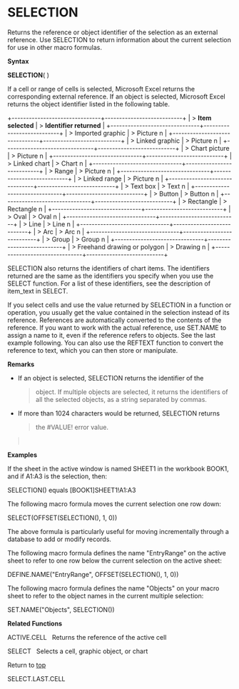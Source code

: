 SELECTION
=========

Returns the reference or object identifier of the selection as an
external reference. Use SELECTION to return information about the
current selection for use in other macro formulas.

**Syntax**

**SELECTION**( )

If a cell or range of cells is selected, Microsoft Excel returns the
corresponding external reference. If an object is selected, Microsoft
Excel returns the object identifier listed in the following table.

+-------------------------------+---------------------------+
| > **Item selected**           | > **Identifier returned** |
+-------------------------------+---------------------------+
| > Imported graphic            | > Picture n               |
+-------------------------------+---------------------------+
| > Linked graphic              | > Picture n               |
+-------------------------------+---------------------------+
| > Chart picture               | > Picture n               |
+-------------------------------+---------------------------+
| > Linked chart                | > Chart n                 |
+-------------------------------+---------------------------+
| > Range                       | > Picture n               |
+-------------------------------+---------------------------+
| > Linked range                | > Picture n               |
+-------------------------------+---------------------------+
| > Text box                    | > Text n                  |
+-------------------------------+---------------------------+
| > Button                      | > Button n                |
+-------------------------------+---------------------------+
| > Rectangle                   | > Rectangle n             |
+-------------------------------+---------------------------+
| > Oval                        | > Oval n                  |
+-------------------------------+---------------------------+
| > Line                        | > Line n                  |
+-------------------------------+---------------------------+
| > Arc                         | > Arc n                   |
+-------------------------------+---------------------------+
| > Group                       | > Group n                 |
+-------------------------------+---------------------------+
| > Freehand drawing or polygon | > Drawing n               |
+-------------------------------+---------------------------+

SELECTION also returns the identifiers of chart items. The identifiers
returned are the same as the identifiers you specify when you use the
SELECT function. For a list of these identifiers, see the description of
item\_text in SELECT.

If you select cells and use the value returned by SELECTION in a
function or operation, you usually get the value contained in the
selection instead of its reference. References are automatically
converted to the contents of the reference. If you want to work with the
actual reference, use SET.NAME to assign a name to it, even if the
reference refers to objects. See the last example following. You can
also use the REFTEXT function to convert the reference to text, which
you can then store or manipulate.

**Remarks**

-   If an object is selected, SELECTION returns the identifier of the
    > object. If multiple objects are selected, it returns the
    > identifiers of all the selected objects, as a string separated by
    > commas.

-   If more than 1024 characters would be returned, SELECTION returns
    > the \#VALUE! error value.

>  

**Examples**

If the sheet in the active window is named SHEET1 in the workbook BOOK1,
and if A1:A3 is the selection, then:

SELECTION() equals \[BOOK1\]SHEET1!A1:A3

The following macro formula moves the current selection one row down:

SELECT(OFFSET(SELECTION(), 1, 0))

The above formula is particularly useful for moving incrementally
through a database to add or modify records.

The following macro formula defines the name \"EntryRange\" on the
active sheet to refer to one row below the current selection on the
active sheet:

DEFINE.NAME(\"EntryRange\", OFFSET(SELECTION(), 1, 0))

The following macro formula defines the name \"Objects\" on your macro
sheet to refer to the object names in the current multiple selection:

SET.NAME(\"Objects\", SELECTION())

**Related Functions**

ACTIVE.CELL   Returns the reference of the active cell

SELECT   Selects a cell, graphic object, or chart

Return to [top](#Q)

SELECT.LAST.CELL
